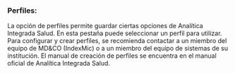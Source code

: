 ### Perfiles:

La opción de perfiles permite guardar ciertas opciones de Analítica Integrada Salud. En esta pestaña puede seleccionar un perfil para utilizar. Para configurar y crear perfiles, se recomienda contactar a un miembro del equipo de MD&CO (IndexMic) o a un miembro del equipo de sistemas de su institución. El manual de creación de perfiles se encuentra en el manual oficial de Analítica Integrada Salud.
